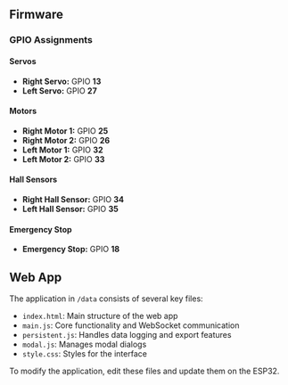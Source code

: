 ## Firmware

### GPIO Assignments

#### Servos
- **Right Servo:** GPIO **13**
- **Left Servo:** GPIO **27**

#### Motors
- **Right Motor 1:** GPIO **25**
- **Right Motor 2:** GPIO **26**
- **Left Motor 1:** GPIO **32**
- **Left Motor 2:** GPIO **33**

#### Hall Sensors
- **Right Hall Sensor:** GPIO **34**
- **Left Hall Sensor:** GPIO **35**

#### Emergency Stop
- **Emergency Stop:** GPIO **18**

## Web App

The application in `/data` consists of several key files:

- `index.html`: Main structure of the web app
- `main.js`: Core functionality and WebSocket communication
- `persistent.js`: Handles data logging and export features
- `modal.js`: Manages modal dialogs
- `style.css`: Styles for the interface

To modify the application, edit these files and update them on the ESP32.
